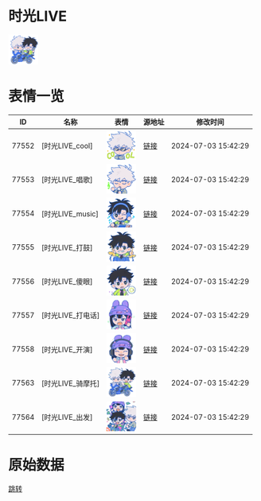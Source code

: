 # 时光LIVE

<img src="./cover.png" height="60" alt="cover" />

# 表情一览

|ID|名称|表情|源地址|修改时间|
|----|----|----|----|----|
|77552|[时光LIVE_cool]|<img src="./pic/077552_%5B时光LIVE_cool%5D.gif" height="60" alt="cool"/>|[链接](https://i0.hdslb.com/bfs/emote/94d14e5ea917a7612acdfb439fffa6a237dff352.gif)|2024-07-03 15:42:29|
|77553|[时光LIVE_唱歌]|<img src="./pic/077553_%5B时光LIVE_唱歌%5D.gif" height="60" alt="唱歌"/>|[链接](https://i0.hdslb.com/bfs/emote/c8ff90fad657ff64a08bd5f3b2ea3889175ca139.gif)|2024-07-03 15:42:29|
|77554|[时光LIVE_music]|<img src="./pic/077554_%5B时光LIVE_music%5D.gif" height="60" alt="music"/>|[链接](https://i0.hdslb.com/bfs/emote/59ad33a2c1bba07d9158d9ee3e9acda7bdab63af.gif)|2024-07-03 15:42:29|
|77555|[时光LIVE_打鼓]|<img src="./pic/077555_%5B时光LIVE_打鼓%5D.gif" height="60" alt="打鼓"/>|[链接](https://i0.hdslb.com/bfs/emote/ad06bd935f5a6b9daa6fe8ee8437dcf1a8fe2f49.gif)|2024-07-03 15:42:29|
|77556|[时光LIVE_傻眼]|<img src="./pic/077556_%5B时光LIVE_傻眼%5D.gif" height="60" alt="傻眼"/>|[链接](https://i0.hdslb.com/bfs/emote/961e6774ae5decc829bb6f48f11ffbaa0a92adc4.gif)|2024-07-03 15:42:29|
|77557|[时光LIVE_打电话]|<img src="./pic/077557_%5B时光LIVE_打电话%5D.gif" height="60" alt="打电话"/>|[链接](https://i0.hdslb.com/bfs/emote/b87d1197b7a368204df11d9124426d86bcf6a864.gif)|2024-07-03 15:42:29|
|77558|[时光LIVE_开演]|<img src="./pic/077558_%5B时光LIVE_开演%5D.gif" height="60" alt="开演"/>|[链接](https://i0.hdslb.com/bfs/emote/1c552bc8b94c6d0cab90c2be189a0803d376d0a3.gif)|2024-07-03 15:42:29|
|77563|[时光LIVE_骑摩托]|<img src="./pic/077563_%5B时光LIVE_骑摩托%5D.gif" height="60" alt="骑摩托"/>|[链接](https://i0.hdslb.com/bfs/emote/564581b13f27e72bff71114d39f79c70356efb97.gif)|2024-07-03 15:42:29|
|77564|[时光LIVE_出发]|<img src="./pic/077564_%5B时光LIVE_出发%5D.gif" height="60" alt="出发"/>|[链接](https://i0.hdslb.com/bfs/emote/f692ce82e855dedceabc7563ef397f33bbb7a381.gif)|2024-07-03 15:42:29|

# 原始数据

[跳转](./raw.json)

